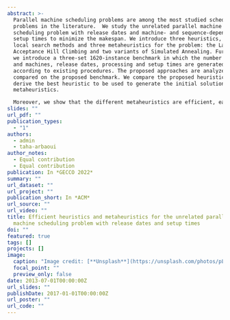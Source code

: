 ```yaml
---
abstract: >-
  Parallel machine scheduling problems are among the most studied scheduling
  problems in the literature.  We study the unrelated parallel machine
  scheduling problem with release dates and machine- and sequence-dependent
  setup times to minimize the makespan. We introduce three heuristics, five
  local search methods and three metaheuristics for the problem: the Late
  Acceptance Hill Climbing and two variants of Simulated Annealing. Furthermore,
  we introduce a three-set 1620-instance benchmark in which the number of jobs
  and machines, release dates, processing and setup times are generated
  according to existing procedures. The proposed approaches are analyzed and
  compared on the proposed benchmark. We compare the proposed heuristics and
  derive the best heuristic to be used to generate the initial solution of the
  metaheuristics. 

  Moreover, we show that the different metaheuristics are efficient, each performing best on one of the sets. 
slides: ""
url_pdf: ""
publication_types:
  - "1"
authors:
  - admin
  - taha-arbaoui
author_notes:
  - Equal contribution
  - Equal contribution
publication: In *GECCO 2022*
summary: ""
url_dataset: ""
url_project: ""
publication_short: In *ACM*
url_source: ""
url_video: ""
title: Efficient heuristics and metaheuristics for the unrelated parallel
  machine scheduling problem with release dates and setup times
doi: ""
featured: true
tags: []
projects: []
image:
  caption: "Image credit: [**Unsplash**](https://unsplash.com/photos/pLCdAaMFLTE)"
  focal_point: ""
  preview_only: false
date: 2013-07-01T00:00:00Z
url_slides: ""
publishDate: 2017-01-01T00:00:00Z
url_poster: ""
url_code: ""
---
```

